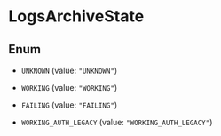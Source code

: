 

# LogsArchiveState

## Enum


* `UNKNOWN` (value: `"UNKNOWN"`)

* `WORKING` (value: `"WORKING"`)

* `FAILING` (value: `"FAILING"`)

* `WORKING_AUTH_LEGACY` (value: `"WORKING_AUTH_LEGACY"`)



